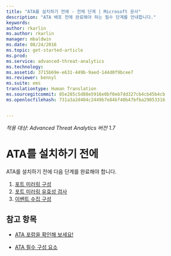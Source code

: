 ```yaml
---
title: "ATA를 설치하기 전에 - 전체 단계 | Microsoft 문서"
description: "ATA 배포 전에 완료해야 하는 필수 단계를 안내합니다."
keywords: 
author: rkarlin
ms.author: rkarlin
manager: mbaldwin
ms.date: 08/24/2016
ms.topic: get-started-article
ms.prod: 
ms.service: advanced-threat-analytics
ms.technology: 
ms.assetid: 3715b69e-e631-449b-9aed-144d0f9bcee7
ms.reviewer: bennyl
ms.suite: ems
translationtype: Human Translation
ms.sourcegitcommit: 85e285c5d88e5916e0bf0eb7dd327cb4cb45b4cb
ms.openlocfilehash: 731a3a2d404c2449b7e84bf40b47bfba29053316


---
```


*적용 대상: Advanced Threat Analytics 버전 1.7*



# <a name="before-you-install-ata"></a>ATA를 설치하기 전에

ATA를 설치하기 전에 다음 단계를 완료해야 합니다.

1. [포트 미러링 구성](configure-port-mirroring.md)
2. [포트 미러링 유효성 검사](validate-port-mirroring.md)
3. [이벤트 수집 구성](configure-event-collection.md)



## <a name="see-also"></a>참고 항목

- [ATA 포럼을 확인해 보세요!](https://social.technet.microsoft.com/Forums/security/home?forum=mata)

- [ATA 필수 구성 요소](/advanced-threat-analytics/plan-design/ata-prerequisites)




<!--HONumber=Jan17_HO1-->


